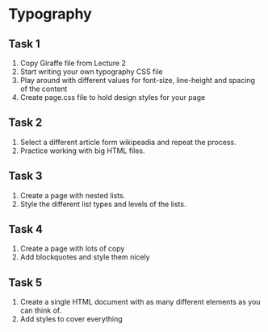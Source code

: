 # Typography

## Task 1

1. Copy Giraffe file from Lecture 2
2. Start writing your own typography CSS file
3. Play around with different values for font-size, line-height and spacing of the content
4. Create page.css file to hold design styles for your page

## Task 2

1. Select a different article form wikipeadia and repeat the process.
2. Practice working with big HTML files.

## Task 3

1. Create a page with nested lists.
2. Style the different list types and levels of the lists.


## Task 4

1. Create a page with lots of copy
2. Add blockquotes and style them nicely

## Task 5 

1. Create a single HTML document with as many different elements as you can think of. 
2. Add styles to cover everything